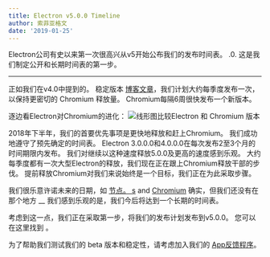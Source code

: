 ```yaml
---
title: Electron v5.0.0 Timeline
author: 索菲亚格文
date: '2019-01-25'
---
```


Electron公司有史以来第一次很高兴从v5开始公布我们的发布时间表。 .0. 这是我们制定公开和长期时间表的第一步。

---

正如我们在v4.0中提到的。 稳定版本 [博客文章](https://electronjs.org/blog/electron-4-0#whats-next)，我们计划大约每季度发布一次，以保持更密切的 Chromium 释放量。 Chromium每隔6周很快发布一个新版本。

逐边看Electron对Chromium的进化：
<img src="https://user-images.githubusercontent.com/2138661/51714676-db167080-1fea-11e9-8f10-fab1aa51993e.png" alt="线形图比较Electron 和 Chromium 版本" />

2018年下半年，我们的首要优先事项是更快地释放和赶上Chromium。 我们成功地遵守了预先确定的时间表。 Electron 3.0.0.0和4.0.0.0在每次发布2至3个月的时间期限内发布。 我们对继续以这种速度释放5.0.0及更高的速度感到乐观。 大约每季度都有一次大型Electron的释放，我们现在正在跟上Chromium释放干部的步伐。 提前释放Chromium对我们来说始终是一个目标，我们正在为此采取步骤。

我们很乐意许诺未来的日期，如 [节点。 s](https://github.com/nodejs/Release) and [Chromium](https://chromiumdash.appspot.com/schedule) 确实，但我们还没有在那个地方 __ 我们感到乐观的是，我们今后将达到一个长期的时间表。

考虑到这一点，我们正在采取第一步，将我们的发布计划发布到v5.0.0。 您可以在这里找到 [](https://electronjs.org/docs/tutorial/electron-timelines)。

为了帮助我们测试我们的 beta 版本和稳定性，请考虑加入我们的 [App反馈程序](https://electronjs.org/blog/app-feedback-program)。
